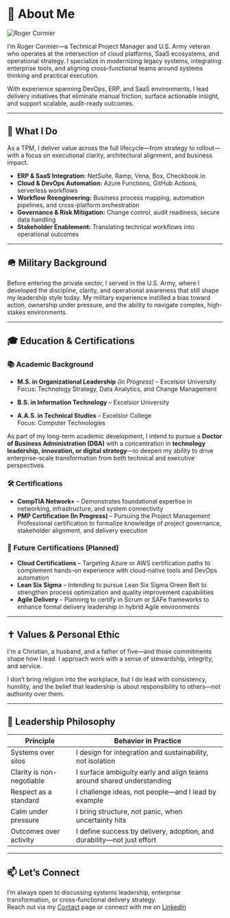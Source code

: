 # 👤 About Me

![Roger Cormier](https://www.rcormier.dev/assets/images/IMG_1242.JPG)

I’m Roger Cormier—a Technical Project Manager and U.S. Army veteran who operates at the intersection of cloud platforms, SaaS ecosystems, and operational strategy. I specialize in modernizing legacy systems, integrating enterprise tools, and aligning cross-functional teams around systems thinking and practical execution.

With experience spanning DevOps, ERP, and SaaS environments, I lead delivery initiatives that eliminate manual friction, surface actionable insight, and support scalable, audit-ready outcomes.

---

## 💼 What I Do

As a TPM, I deliver value across the full lifecycle—from strategy to rollout—with a focus on executional clarity, architectural alignment, and business impact.

- **ERP & SaaS Integration:** NetSuite, Ramp, Vena, Box, Checkbook.io  
- **Cloud & DevOps Automation:** Azure Functions, GitHub Actions, serverless workflows  
- **Workflow Reengineering:** Business process mapping, automation pipelines, and cross-platform orchestration  
- **Governance & Risk Mitigation:** Change control, audit readiness, secure data handling  
- **Stakeholder Enablement:** Translating technical workflows into operational outcomes

---

## 🪖 Military Background

Before entering the private sector, I served in the U.S. Army, where I developed the discipline, clarity, and operational awareness that still shape my leadership style today. My military experience instilled a bias toward action, ownership under pressure, and the ability to navigate complex, high-stakes environments.

---

## 🎓 Education & Certifications

### 📚 Academic Background

- **M.S. in Organizational Leadership** *(In Progress)* – Excelsior University  
  Focus: Technology Strategy, Data Analytics, and Change Management  

- **B.S. in Information Technology** – Excelsior University  

- **A.A.S. in Technical Studies** – Excelsior College  
  Focus: Computer Technologies  

As part of my long-term academic development, I intend to pursue a **Doctor of Business Administration (DBA)** with a concentration in **technology leadership, innovation, or digital strategy**—to deepen my ability to drive enterprise-scale transformation from both technical and executive perspectives.

### 🛠 Certifications

- **CompTIA Network+** – Demonstrates foundational expertise in networking, infrastructure, and system connectivity  
- **PMP Certification (In Progress)** – Pursuing the Project Management Professional certification to formalize knowledge of project governance, stakeholder alignment, and delivery execution  

### 🎯 Future Certifications (Planned)

- **Cloud Certifications** – Targeting Azure or AWS certification paths to complement hands-on experience with cloud-native tools and DevOps automation  
- **Lean Six Sigma** – Intending to pursue Lean Six Sigma Green Belt to strengthen process optimization and quality improvement capabilities  
- **Agile Delivery** – Planning to certify in Scrum or SAFe frameworks to enhance formal delivery leadership in hybrid Agile environments


---

## ✝️ Values & Personal Ethic

I'm a Christian, a husband, and a father of five—and those commitments shape how I lead. I approach work with a sense of stewardship, integrity, and service.

I don’t bring religion into the workplace, but I do lead with consistency, humility, and the belief that leadership is about responsibility to others—not authority over them.

---

## 🧠 Leadership Philosophy

| Principle             | Behavior in Practice                              |
|-----------------------|---------------------------------------------------|
| Systems over silos    | I design for integration and sustainability, not isolation |
| Clarity is non-negotiable | I surface ambiguity early and align teams around shared understanding |
| Respect as a standard | I challenge ideas, not people—and I lead by example |
| Calm under pressure   | I bring structure, not panic, when uncertainty hits |
| Outcomes over activity| I define success by delivery, adoption, and durability—not just effort |

---

## 📫 Let’s Connect

I’m always open to discussing systems leadership, enterprise transformation, or cross-functional delivery strategy.  
Reach out via my [Contact](contact.md) page or connect with me on [LinkedIn](https:/)
